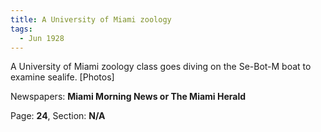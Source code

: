 ```yaml
---  
title: A University of Miami zoology  
tags:  
  - Jun 1928  
---  
```

  
A University of Miami zoology class goes diving on the Se-Bot-M boat to examine sealife. [Photos]  
  
Newspapers: **Miami Morning News or The Miami Herald**  
  
Page: **24**, Section: **N/A** 
